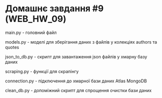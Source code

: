 # Домашнє завдання #9 (WEB_HW_09)

main.py - головний файл 

models.py - моделі для зберігання даних з файлів у колекціях authors та quotes

json_to_db.py - скрипт для завантаження json файлів у хмарну базу даних

scraping.py - функції для скрапінгу

connection.py - підключення до хмарної бази даних Atlas MongoDB

clean_db.py - допоміжний скрипт для спрощення очистки бази даних
